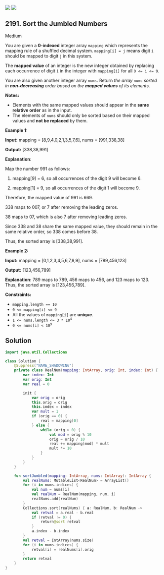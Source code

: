 [![](https://img.shields.io/github/stars/javadev/LeetCode-in-Kotlin?label=Stars&style=flat-square)](https://github.com/javadev/LeetCode-in-Kotlin)
[![](https://img.shields.io/github/forks/javadev/LeetCode-in-Kotlin?label=Fork%20me%20on%20GitHub%20&style=flat-square)](https://github.com/javadev/LeetCode-in-Kotlin/fork)

## 2191\. Sort the Jumbled Numbers

Medium

You are given a **0-indexed** integer array `mapping` which represents the mapping rule of a shuffled decimal system. `mapping[i] = j` means digit `i` should be mapped to digit `j` in this system.

The **mapped value** of an integer is the new integer obtained by replacing each occurrence of digit `i` in the integer with `mapping[i]` for all `0 <= i <= 9`.

You are also given another integer array `nums`. Return _the array_ `nums` _sorted in **non-decreasing** order based on the **mapped values** of its elements._

**Notes:**

*   Elements with the same mapped values should appear in the **same relative order** as in the input.
*   The elements of `nums` should only be sorted based on their mapped values and **not be replaced** by them.

**Example 1:**

**Input:** mapping = [8,9,4,0,2,1,3,5,7,6], nums = [991,338,38]

**Output:** [338,38,991]

**Explanation:**

Map the number 991 as follows:

1. mapping[9] = 6, so all occurrences of the digit 9 will become 6.

2. mapping[1] = 9, so all occurrences of the digit 1 will become 9.

Therefore, the mapped value of 991 is 669.

338 maps to 007, or 7 after removing the leading zeros.

38 maps to 07, which is also 7 after removing leading zeros.

Since 338 and 38 share the same mapped value, they should remain in the same relative order, so 338 comes before 38.

Thus, the sorted array is [338,38,991]. 

**Example 2:**

**Input:** mapping = [0,1,2,3,4,5,6,7,8,9], nums = [789,456,123]

**Output:** [123,456,789]

**Explanation:** 789 maps to 789, 456 maps to 456, and 123 maps to 123. Thus, the sorted array is [123,456,789]. 

**Constraints:**

*   `mapping.length == 10`
*   `0 <= mapping[i] <= 9`
*   All the values of `mapping[i]` are **unique**.
*   <code>1 <= nums.length <= 3 * 10<sup>4</sup></code>
*   <code>0 <= nums[i] < 10<sup>9</sup></code>

## Solution

```kotlin
import java.util.Collections

class Solution {
    @Suppress("NAME_SHADOWING")
    private class RealNum(mapping: IntArray, orig: Int, index: Int) {
        var index: Int
        var orig: Int
        var real = 0

        init {
            var orig = orig
            this.orig = orig
            this.index = index
            var mult = 1
            if (orig == 0) {
                real = mapping[0]
            } else {
                while (orig > 0) {
                    val mod = orig % 10
                    orig = orig / 10
                    real += mapping[mod] * mult
                    mult *= 10
                }
            }
        }
    }

    fun sortJumbled(mapping: IntArray, nums: IntArray): IntArray {
        val realNums: MutableList<RealNum> = ArrayList()
        for (i in nums.indices) {
            val num = nums[i]
            val realNum = RealNum(mapping, num, i)
            realNums.add(realNum)
        }
        Collections.sort(realNums) { a: RealNum, b: RealNum ->
            val retval = a.real - b.real
            if (retval != 0) {
                return@sort retval
            }
            a.index - b.index
        }
        val retval = IntArray(nums.size)
        for (i in nums.indices) {
            retval[i] = realNums[i].orig
        }
        return retval
    }
}
```